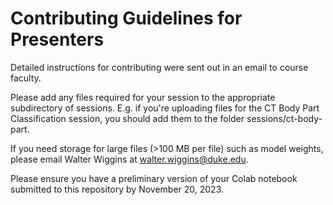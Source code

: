 # Contributing Guidelines for Presenters
Detailed instructions for contributing were sent out in an email to course faculty.

Please add any files required for your session to the appropriate subdirectory of sessions. E.g. if you're uploading files for the CT Body Part Classification session, you should add them to the folder sessions/ct-body-part.

If you need storage for large files (>100 MB per file) such as model weights, please email Walter Wiggins at [walter.wiggins@duke.edu](mailto:walter.wiggins@duke.edu).

Please ensure you have a preliminary version of your Colab notebook submitted to this repository by November 20, 2023.
